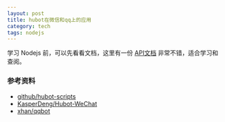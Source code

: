 ```yaml
---
layout: post
title: hubot在微信和qq上的应用
category: tech
tags: nodejs
---
```



学习 Nodejs 前，可以先看看文档，这里有一份 [API文档][nodejscn] 非常不错，适合学习和查阅。








### 参考资料

* [github/hubot-scripts](https://github.com/github/hubot-scripts/blob/master/src/scripts/tweet.coffee)
* [KasperDeng/Hubot-WeChat](https://github.com/KasperDeng/Hubot-WeChat/tree/master/src)
* [xhan/qqbot](https://github.com/xhan/qqbot)



[nodejscn]: http://nodejs.cn/api/documentation.html
